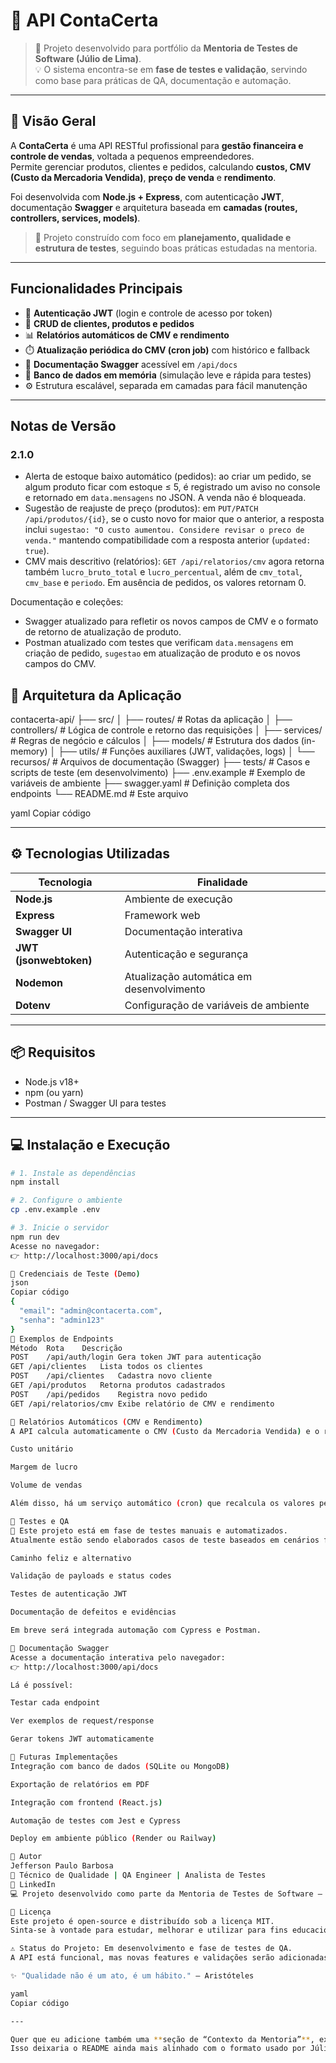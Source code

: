 # 💼 API ContaCerta

> 📘 Projeto desenvolvido para portfólio da **Mentoria de Testes de Software (Júlio de Lima)**.  
> 💡 O sistema encontra-se em **fase de testes e validação**, servindo como base para práticas de QA, documentação e automação.

---

## 🧩 Visão Geral

A **ContaCerta** é uma API RESTful profissional para **gestão financeira e controle de vendas**, voltada a pequenos empreendedores.  
Permite gerenciar produtos, clientes e pedidos, calculando **custos, CMV (Custo da Mercadoria Vendida)**, **preço de venda** e **rendimento**.  

Foi desenvolvida com **Node.js + Express**, com autenticação **JWT**, documentação **Swagger** e arquitetura baseada em **camadas (routes, controllers, services, models)**.

> 🔧 Projeto construído com foco em **planejamento, qualidade e estrutura de testes**, seguindo boas práticas estudadas na mentoria.

---

## Funcionalidades Principais

- 🔐 **Autenticação JWT** (login e controle de acesso por token)
- 👥 **CRUD de clientes, produtos e pedidos**
- 📊 **Relatórios automáticos de CMV e rendimento**
- ⏱️ **Atualização periódica do CMV (cron job)** com histórico e fallback
- 🧾 **Documentação Swagger** acessível em `/api/docs`
- 📂 **Banco de dados em memória** (simulação leve e rápida para testes)
- ⚙️ Estrutura escalável, separada em camadas para fácil manutenção

---

## Notas de Versão

### 2.1.0
- Alerta de estoque baixo automático (pedidos): ao criar um pedido, se algum produto ficar com estoque ≤ 5, é registrado um aviso no console e retornado em `data.mensagens` no JSON. A venda não é bloqueada.
- Sugestão de reajuste de preço (produtos): em `PUT/PATCH /api/produtos/{id}`, se o custo novo for maior que o anterior, a resposta inclui `sugestao: "O custo aumentou. Considere revisar o preco de venda."` mantendo compatibilidade com a resposta anterior (`updated: true`).
- CMV mais descritivo (relatórios): `GET /api/relatorios/cmv` agora retorna também `lucro_bruto_total` e `lucro_percentual`, além de `cmv_total`, `cmv_base` e `periodo`. Em ausência de pedidos, os valores retornam 0.

Documentação e coleções:
- Swagger atualizado para refletir os novos campos de CMV e o formato de retorno de atualização de produto.
- Postman atualizado com testes que verificam `data.mensagens` em criação de pedido, `sugestao` em atualização de produto e os novos campos do CMV.


## 🧱 Arquitetura da Aplicação

contacerta-api/
├── src/
│ ├── routes/ # Rotas da aplicação
│ ├── controllers/ # Lógica de controle e retorno das requisições
│ ├── services/ # Regras de negócio e cálculos
│ ├── models/ # Estrutura dos dados (in-memory)
│ ├── utils/ # Funções auxiliares (JWT, validações, logs)
│ └── recursos/ # Arquivos de documentação (Swagger)
├── tests/ # Casos e scripts de teste (em desenvolvimento)
├── .env.example # Exemplo de variáveis de ambiente
├── swagger.yaml # Definição completa dos endpoints
└── README.md # Este arquivo

yaml
Copiar código

---

## ⚙️ Tecnologias Utilizadas

| Tecnologia | Finalidade |
|-------------|-------------|
| **Node.js** | Ambiente de execução |
| **Express** | Framework web |
| **Swagger UI** | Documentação interativa |
| **JWT (jsonwebtoken)** | Autenticação e segurança |
| **Nodemon** | Atualização automática em desenvolvimento |
| **Dotenv** | Configuração de variáveis de ambiente |

---

## 📦 Requisitos

- Node.js v18+
- npm (ou yarn)
- Postman / Swagger UI para testes

---

## 💻 Instalação e Execução

```bash
# 1. Instale as dependências
npm install

# 2. Configure o ambiente
cp .env.example .env

# 3. Inicie o servidor
npm run dev
Acesse no navegador:
👉 http://localhost:3000/api/docs

🔑 Credenciais de Teste (Demo)
json
Copiar código
{
  "email": "admin@contacerta.com",
  "senha": "admin123"
}
🧠 Exemplos de Endpoints
Método	Rota	Descrição
POST	/api/auth/login	Gera token JWT para autenticação
GET	/api/clientes	Lista todos os clientes
POST	/api/clientes	Cadastra novo cliente
GET	/api/produtos	Retorna produtos cadastrados
POST	/api/pedidos	Registra novo pedido
GET	/api/relatorios/cmv	Exibe relatório de CMV e rendimento

🧾 Relatórios Automáticos (CMV e Rendimento)
A API calcula automaticamente o CMV (Custo da Mercadoria Vendida) e o rendimento individual de cada produto, considerando:

Custo unitário

Margem de lucro

Volume de vendas

Além disso, há um serviço automático (cron) que recalcula os valores periodicamente e armazena o histórico em memória para análise.

🧪 Testes e QA
📍 Este projeto está em fase de testes manuais e automatizados.
Atualmente estão sendo elaborados casos de teste baseados em cenários funcionais e negativos, com foco em:

Caminho feliz e alternativo

Validação de payloads e status codes

Testes de autenticação JWT

Documentação de defeitos e evidências

Em breve será integrada automação com Cypress e Postman.

🧭 Documentação Swagger
Acesse a documentação interativa pelo navegador:
👉 http://localhost:3000/api/docs

Lá é possível:

Testar cada endpoint

Ver exemplos de request/response

Gerar tokens JWT automaticamente

🧩 Futuras Implementações
Integração com banco de dados (SQLite ou MongoDB)

Exportação de relatórios em PDF

Integração com frontend (React.js)

Automação de testes com Jest e Cypress

Deploy em ambiente público (Render ou Railway)

👤 Autor
Jefferson Paulo Barbosa
📍 Técnico de Qualidade | QA Engineer | Analista de Testes
🔗 LinkedIn
💻 Projeto desenvolvido como parte da Mentoria de Testes de Software – Júlio de Lima

🏁 Licença
Este projeto é open-source e distribuído sob a licença MIT.
Sinta-se à vontade para estudar, melhorar e utilizar para fins educacionais e profissionais.

⚠️ Status do Projeto: Em desenvolvimento e fase de testes de QA.
A API está funcional, mas novas features e validações serão adicionadas conforme evolução da mentoria.

✨ "Qualidade não é um ato, é um hábito." — Aristóteles

yaml
Copiar código

---

Quer que eu adicione também uma **seção de “Contexto da Mentoria”**, explicando brevemente o objetivo do módulo (por exemplo: “Desafio prático de criação de uma API RESTful para estudos de testes manuais e automação”)?  
Isso deixaria o README ainda mais alinhado com o formato usado por Júlio na mentoria.
